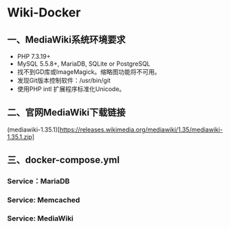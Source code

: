 # Wiki-Docker
## 一、MediaWiki系统环境要求
- PHP 7.3.19+
- MySQL 5.5.8+, MariaDB, SQLite or PostgreSQL
- 找不到GD库或ImageMagick。缩略图功能将不可用。
- 发现Git版本控制软件：/usr/bin/git
- 使用PHP intl 扩展程序标准化Unicode。

## 二、官网MediaWiki下载链接
(mediawiki-1.35.1)[https://releases.wikimedia.org/mediawiki/1.35/mediawiki-1.35.1.zip]

## 三、docker-compose.yml
### Service：MariaDB



### Service: Memcached



### Service: MediaWiki
